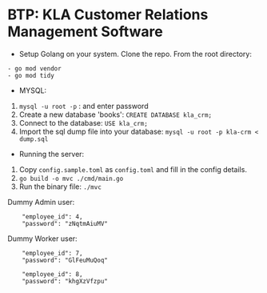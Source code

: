 # BTP: KLA Customer Relations Management Software
- Setup Golang on your system. Clone the repo. From the root directory:
```
- go mod vendor
- go mod tidy
```


- MYSQL:
1. `mysql -u root -p` : and enter password
2. Create a new database 'books': `CREATE DATABASE kla_crm;`
3. Connect to the database: `USE kla_crm;`
4. Import the sql dump file into your database: `mysql -u root -p kla-crm < dump.sql`


- Running the server:
1. Copy `config.sample.toml` as `config.toml` and fill in the config details.
1. `go build -o mvc ./cmd/main.go`
2.  Run the binary file: `./mvc`


Dummy Admin user:
```
    "employee_id": 4,
    "password": "zNqtmAiuMV"
```

Dummy Worker user:
```
    "employee_id": 7,
    "password": "GlFeuMuQoq"
```
```
    "employee_id": 8,
    "password": "khgXzVfzpu"
```
